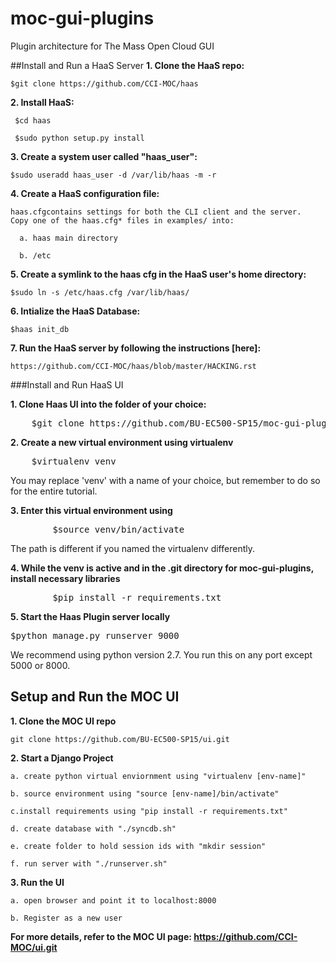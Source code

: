 # moc-gui-plugins
Plugin architecture for The Mass Open Cloud GUI



##Install and Run a HaaS Server
<b>1. Clone the HaaS repo:</b>

    $git clone https://github.com/CCI-MOC/haas

<b>2. Install HaaS:</b>

     $cd haas
    
     $sudo python setup.py install

<b>3. Create a system user called "haas_user": </b>

    $sudo useradd haas_user -d /var/lib/haas -m -r

<b>4. Create a HaaS configuration file:</b>

    haas.cfgcontains settings for both the CLI client and the server. 
    Copy one of the haas.cfg* files in examples/ into:
    
      a. haas main directory
      
      b. /etc

<b>5. Create a symlink to the haas cfg in the HaaS user's home directory:</b>

    $sudo ln -s /etc/haas.cfg /var/lib/haas/

<b>6. Intialize the HaaS Database:</b>
    
    $haas init_db 

<b>7. Run the HaaS server by following the instructions [here]:</b>

    https://github.com/CCI-MOC/haas/blob/master/HACKING.rst

###Install and Run HaaS UI

<b>1. Clone Haas UI into the folder of your choice: </b>
<pre>
    $git clone https://github.com/BU-EC500-SP15/moc-gui-plugins
</pre>

<b>2. Create a new virtual environment using virtualenv</b>
<pre>
    $virtualenv venv
</pre>
You may replace 'venv' with a name of your choice, but remember to do so for the entire tutorial.

<b>3. Enter this virtual environment using</b>
<pre>
        $source venv/bin/activate
</pre>
The path is different if you named the virtualenv differently.

<b>4. While the venv is active and in the .git directory for moc-gui-plugins, install necessary libraries</b>
<pre>
        $pip install -r requirements.txt
</pre>

<b>5. Start the Haas Plugin server locally</b>
<pre>
$python manage.py runserver 9000
</pre>
We recommend using python version 2.7. You run this on any port except 5000 or 8000. 

## Setup and Run the MOC UI

<b>1. Clone the MOC UI repo </b>
    
    git clone https://github.com/BU-EC500-SP15/ui.git

<b>2. Start a Django Project </b>

    a. create python virtual enviornment using "virtualenv [env-name]"
    
    b. source environment using "source [env-name]/bin/activate"
    
    c.install requirements using "pip install -r requirements.txt"
    
    d. create database with "./syncdb.sh"

    e. create folder to hold session ids with "mkdir session"

    f. run server with "./runserver.sh"
    
<b> 3. Run the UI </b>

    a. open browser and point it to localhost:8000

    b. Register as a new user
    
<b> For more details, refer to the MOC UI page: https://github.com/CCI-MOC/ui.git </b>
